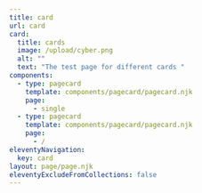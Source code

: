 ```yaml
---
title: card
url: card
card:
  title: cards
  image: /upload/cyber.png
  alt: ""
  text: "The test page for different cards "
components:
  - type: pagecard
    template: components/pagecard/pagecard.njk
    page:
      - single
  - type: pagecard
    template: components/pagecard/pagecard.njk
    page:
      - /
eleventyNavigation:
  key: card
layout: page/page.njk
eleventyExcludeFromCollections: false
---
```

